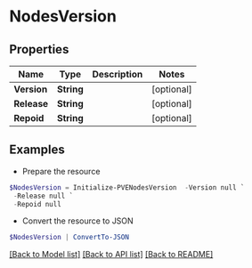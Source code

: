 # NodesVersion
## Properties

Name | Type | Description | Notes
------------ | ------------- | ------------- | -------------
**Version** | **String** |  | [optional] 
**Release** | **String** |  | [optional] 
**Repoid** | **String** |  | [optional] 

## Examples

- Prepare the resource
```powershell
$NodesVersion = Initialize-PVENodesVersion  -Version null `
 -Release null `
 -Repoid null
```

- Convert the resource to JSON
```powershell
$NodesVersion | ConvertTo-JSON
```

[[Back to Model list]](../README.md#documentation-for-models) [[Back to API list]](../README.md#documentation-for-api-endpoints) [[Back to README]](../README.md)

